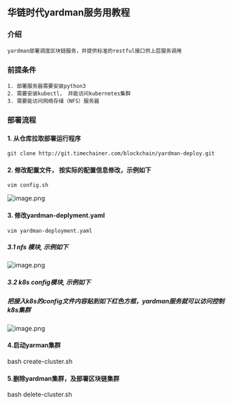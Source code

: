 ## 华链时代yardman服务用教程
### 介绍
```
yardman部署调度区块链服务，并提供标准的restful接口供上层服务调用
```
### 前提条件
```
1. 部署服务器需要安装python3
2. 需要安装kubectl， 并能访问kubernetes集群
3. 需要能访问网络存储（NFS）服务器
```

### 部署流程

#### 1. 从仓库拉取部署运行程序
```
git clone http://git.timechainer.com/blockchain/yardman-deploy.git
```
#### 2. 修改配置文件， 按实际的配置信息修改，示例如下
```
vim config.sh
```
![image.png](https://i.loli.net/2020/11/19/47WyUiN86qnHseE.png)

#### 3. 修改yardman-deplyment.yaml
```
vim yardman-deployment.yaml
```
##### 3.1 nfs 模块, 示例如下
![image.png](https://i.loli.net/2020/11/19/eJTMWkbDBCL31hH.png)

##### 3.2 k8s config模块, 示例如下
##### 把接入k8s的config文件内容贴到如下红色方框，yardman服务就可以访问控制k8s集群
![image.png](https://i.loli.net/2020/11/19/oju3hI5seVwprFK.png)


#### 4.启动yarman集群
bash create-cluster.sh
#### 5.删除yardman集群，及部署区块链集群
bash delete-cluster.sh
